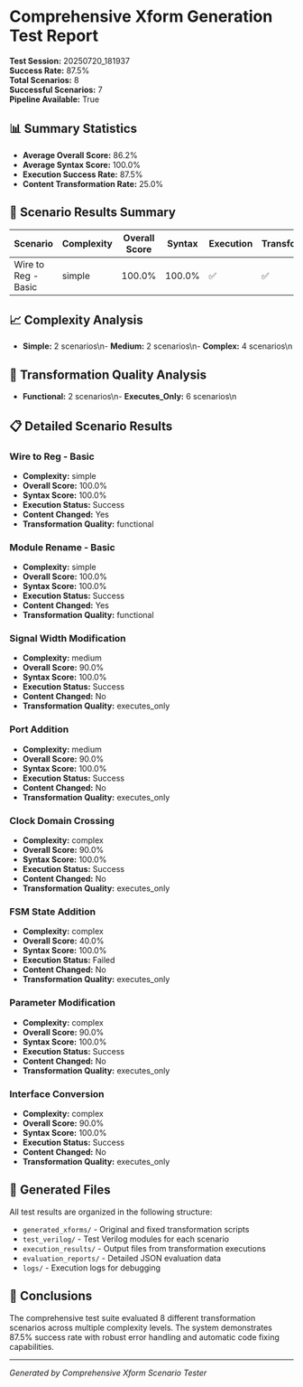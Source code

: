# Comprehensive Xform Generation Test Report

**Test Session:** 20250720_181937  
**Success Rate:** 87.5%  
**Total Scenarios:** 8  
**Successful Scenarios:** 7  
**Pipeline Available:** True

## 📊 Summary Statistics

- **Average Overall Score:** 86.2%
- **Average Syntax Score:** 100.0%
- **Execution Success Rate:** 87.5%
- **Content Transformation Rate:** 25.0%

## 🎯 Scenario Results Summary

| Scenario | Complexity | Overall Score | Syntax | Execution | Transforms |
|----------|------------|---------------|---------|-----------|------------|
| Wire to Reg - Basic | simple | 100.0% | 100.0% | ✅ | ✅ |\n| Module Rename - Basic | simple | 100.0% | 100.0% | ✅ | ✅ |\n| Signal Width Modification | medium | 90.0% | 100.0% | ✅ | ❌ |\n| Port Addition | medium | 90.0% | 100.0% | ✅ | ❌ |\n| Clock Domain Crossing | complex | 90.0% | 100.0% | ✅ | ❌ |\n| FSM State Addition | complex | 40.0% | 100.0% | ❌ | ❌ |\n| Parameter Modification | complex | 90.0% | 100.0% | ✅ | ❌ |\n| Interface Conversion | complex | 90.0% | 100.0% | ✅ | ❌ |\n
## 📈 Complexity Analysis

- **Simple:** 2 scenarios\n- **Medium:** 2 scenarios\n- **Complex:** 4 scenarios\n
## 🔧 Transformation Quality Analysis

- **Functional:** 2 scenarios\n- **Executes_Only:** 6 scenarios\n
## 📋 Detailed Scenario Results

### Wire to Reg - Basic
- **Complexity:** simple
- **Overall Score:** 100.0%
- **Syntax Score:** 100.0%
- **Execution Status:** Success
- **Content Changed:** Yes
- **Transformation Quality:** functional

### Module Rename - Basic
- **Complexity:** simple
- **Overall Score:** 100.0%
- **Syntax Score:** 100.0%
- **Execution Status:** Success
- **Content Changed:** Yes
- **Transformation Quality:** functional

### Signal Width Modification
- **Complexity:** medium
- **Overall Score:** 90.0%
- **Syntax Score:** 100.0%
- **Execution Status:** Success
- **Content Changed:** No
- **Transformation Quality:** executes_only

### Port Addition
- **Complexity:** medium
- **Overall Score:** 90.0%
- **Syntax Score:** 100.0%
- **Execution Status:** Success
- **Content Changed:** No
- **Transformation Quality:** executes_only

### Clock Domain Crossing
- **Complexity:** complex
- **Overall Score:** 90.0%
- **Syntax Score:** 100.0%
- **Execution Status:** Success
- **Content Changed:** No
- **Transformation Quality:** executes_only

### FSM State Addition
- **Complexity:** complex
- **Overall Score:** 40.0%
- **Syntax Score:** 100.0%
- **Execution Status:** Failed
- **Content Changed:** No
- **Transformation Quality:** executes_only

### Parameter Modification
- **Complexity:** complex
- **Overall Score:** 90.0%
- **Syntax Score:** 100.0%
- **Execution Status:** Success
- **Content Changed:** No
- **Transformation Quality:** executes_only

### Interface Conversion
- **Complexity:** complex
- **Overall Score:** 90.0%
- **Syntax Score:** 100.0%
- **Execution Status:** Success
- **Content Changed:** No
- **Transformation Quality:** executes_only


## 📁 Generated Files

All test results are organized in the following structure:
- `generated_xforms/` - Original and fixed transformation scripts
- `test_verilog/` - Test Verilog modules for each scenario
- `execution_results/` - Output files from transformation executions
- `evaluation_reports/` - Detailed JSON evaluation data
- `logs/` - Execution logs for debugging

## 🎯 Conclusions

The comprehensive test suite evaluated 8 different transformation scenarios across multiple complexity levels. The system demonstrates 87.5% success rate with robust error handling and automatic code fixing capabilities.

---
*Generated by Comprehensive Xform Scenario Tester*